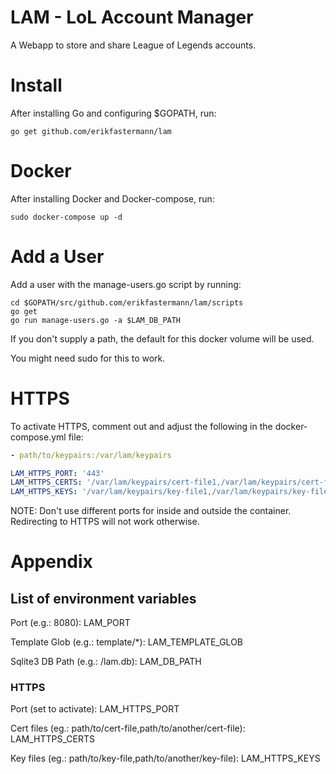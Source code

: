 # LAM - LoL Account Manager

A Webapp to store and share League of Legends accounts.

# Install

After installing Go and configuring $GOPATH, run:

```
go get github.com/erikfastermann/lam
```

# Docker

After installing Docker and Docker-compose, run:

```
sudo docker-compose up -d
```

# Add a User

Add a user with the manage-users.go script by running:

```
cd $GOPATH/src/github.com/erikfastermann/lam/scripts
go get
go run manage-users.go -a $LAM_DB_PATH
```

If you don't supply a path, the default for this docker volume will be used.

You might need sudo for this to work.

# HTTPS

To activate HTTPS, comment out and adjust the following in the docker-compose.yml file:

```yaml
- path/to/keypairs:/var/lam/keypairs
```

```yaml
LAM_HTTPS_PORT: '443'
LAM_HTTPS_CERTS: '/var/lam/keypairs/cert-file1,/var/lam/keypairs/cert-file2'
LAM_HTTPS_KEYS: '/var/lam/keypairs/key-file1,/var/lam/keypairs/key-file2'
```

NOTE: Don't use different ports for inside and outside the container.
Redirecting to HTTPS will not work otherwise.

# Appendix

## List of environment variables

Port (e.g.: 8080): LAM_PORT

Template Glob (e.g.: template/*): LAM_TEMPLATE_GLOB

Sqlite3 DB Path (e.g.: /lam.db): LAM_DB_PATH

### HTTPS

Port (set to activate): LAM_HTTPS_PORT

Cert files (eg.: path/to/cert-file,path/to/another/cert-file): LAM_HTTPS_CERTS

Key files (eg.: path/to/key-file,path/to/another/key-file): LAM_HTTPS_KEYS
